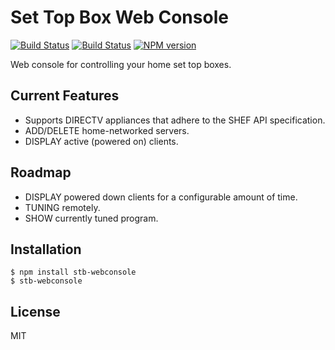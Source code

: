 # Set Top Box Web Console

[![Build Status](https://travis-ci.org/wilmoore/stb-webconsole.png?branch=master)](https://travis-ci.org/wilmoore/stb-webconsole)
[![Build Status](https://david-dm.org/wilmoore/stb-webconsole.png)](https://david-dm.org/wilmoore/stb-webconsole)
[![NPM version](https://badge.fury.io/js/stb-webconsole.png)](http://badge.fury.io/js/stb-webconsole)

  Web console for controlling your home set top boxes.

## Current Features

  - Supports DIRECTV appliances that adhere to the SHEF API specification.
  - ADD/DELETE home-networked servers.
  - DISPLAY active (powered on) clients.

## Roadmap

  - DISPLAY powered down clients for a configurable amount of time.
  - TUNING remotely.
  - SHOW currently tuned program.

## Installation

    $ npm install stb-webconsole
    $ stb-webconsole

## License

  MIT

